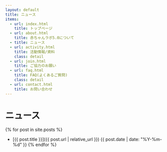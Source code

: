 ```yaml
---
layout: default
title: ニュース
items:
  - url: index.html
    title: トップページ
  - url: about.html
    title: 赤ちゃんラボ5.0について
  - title: ニュース
  - url: activity.html
    title: 活動情報/資料
    class: detail
  - url: join.html
    title: ご協力のお願い
  - url: faq.html
    title: FAQ(よくあるご質問)
    class: detail
  - url: contact.html
    title: お問い合わせ
---
```


# ニュース

{% for post in site.posts %}
- [{{ post.title }}]({{ post.url | relative_url }})
  {{ post.date | date: "%Y-%m-%d" }}
{% endfor %}
